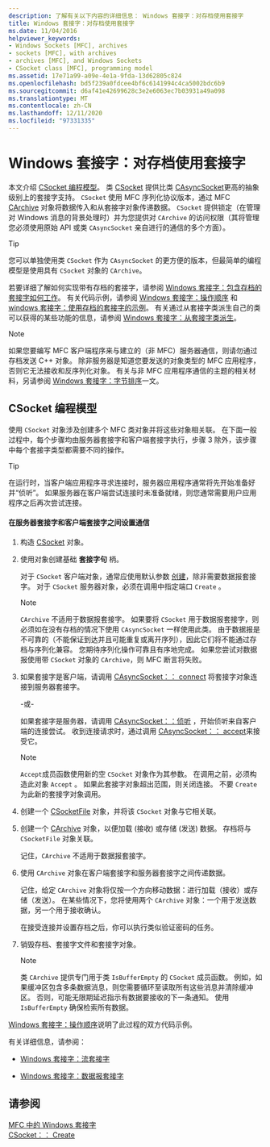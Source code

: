 ```yaml
---
description: 了解有关以下内容的详细信息： Windows 套接字：对存档使用套接字
title: Windows 套接字：对存档使用套接字
ms.date: 11/04/2016
helpviewer_keywords:
- Windows Sockets [MFC], archives
- sockets [MFC], with archives
- archives [MFC], and Windows Sockets
- CSocket class [MFC], programming model
ms.assetid: 17e71a99-a09e-4e1a-9fda-13d62805c824
ms.openlocfilehash: bd5f239a0fdcee4bf6c6141994c4ca5002bdc6b9
ms.sourcegitcommit: d6af41e42699628c3e2e6063ec7b03931a49a098
ms.translationtype: MT
ms.contentlocale: zh-CN
ms.lasthandoff: 12/11/2020
ms.locfileid: "97331335"
---
```

# <a name="windows-sockets-using-sockets-with-archives"></a>Windows 套接字：对存档使用套接字

本文介绍 [CSocket 编程模型](#_core_the_csocket_programming_model)。 类 [CSocket](../mfc/reference/csocket-class.md) 提供比类 [CAsyncSocket](../mfc/reference/casyncsocket-class.md)更高的抽象级别上的套接字支持。 `CSocket` 使用 MFC 序列化协议版本，通过 MFC [CArchive](../mfc/reference/carchive-class.md) 对象将数据传入和从套接字对象传递数据。 `CSocket` 提供锁定（在管理对 Windows 消息的背景处理时）并为您提供对 `CArchive` 的访问权限（其将管理您必须使用原始 API 或类 `CAsyncSocket` 亲自进行的通信的多个方面）。

> [!TIP]
> 您可以单独使用类 `CSocket` 作为 `CAsyncSocket` 的更方便的版本，但最简单的编程模型是使用具有 `CSocket` 对象的 `CArchive`。

若要详细了解如何实现带有存档的套接字，请参阅 [Windows 套接字：包含存档的套接字如何工作](../mfc/windows-sockets-how-sockets-with-archives-work.md)。 有关代码示例，请参阅 [Windows 套接字：操作顺序](../mfc/windows-sockets-sequence-of-operations.md) 和 [windows 套接字：使用存档的套接字的示例](../mfc/windows-sockets-example-of-sockets-using-archives.md)。 有关通过从套接字类派生自己的类可以获得的某些功能的信息，请参阅 [Windows 套接字：从套接字类派生](../mfc/windows-sockets-deriving-from-socket-classes.md)。

> [!NOTE]
> 如果您要编写 MFC 客户端程序来与建立的（非 MFC）服务器通信，则请勿通过存档发送 C++ 对象。 除非服务器是知道您要发送的对象类型的 MFC 应用程序，否则它无法接收和反序列化对象。 有关与非 MFC 应用程序通信的主题的相关材料，另请参阅 [Windows 套接字：字节排序](../mfc/windows-sockets-byte-ordering.md)一文。

## <a name="the-csocket-programming-model"></a><a name="_core_the_csocket_programming_model"></a> CSocket 编程模型

使用 `CSocket` 对象涉及创建多个 MFC 类对象并将这些对象相关联。 在下面一般过程中，每个步骤均由服务器套接字和客户端套接字执行，步骤 3 除外，该步骤中每个套接字类型都需要不同的操作。

> [!TIP]
> 在运行时，当客户端应用程序寻求连接时，服务器应用程序通常将先开始准备好并“侦听”。 如果服务器在客户端尝试连接时未准备就绪，则您通常需要用户应用程序之后再次尝试连接。

#### <a name="to-set-up-communication-between-a-server-socket-and-a-client-socket"></a>在服务器套接字和客户端套接字之间设置通信

1. 构造 [CSocket](../mfc/reference/csocket-class.md) 对象。

1. 使用对象创建基础 **套接字句** 柄。

   对于 `CSocket` 客户端对象，通常应使用默认参数 [创建](../mfc/reference/casyncsocket-class.md#create)，除非需要数据报套接字。 对于 `CSocket` 服务器对象，必须在调用中指定端口 `Create` 。

    > [!NOTE]
    >  `CArchive` 不适用于数据报套接字。 如果要将 `CSocket` 用于数据报套接字，则必须如在没有存档的情况下使用 `CAsyncSocket` 一样使用此类。 由于数据报是不可靠的（不能保证到达并且可能重复或离开序列），因此它们将不能通过存档与序列化兼容。 您期待序列化操作可靠且有序地完成。 如果您尝试对数据报使用带 `CSocket` 对象的 `CArchive`，则 MFC 断言将失败。

1. 如果套接字是客户端，请调用 [CAsyncSocket：： connect](../mfc/reference/casyncsocket-class.md#connect) 将套接字对象连接到服务器套接字。

     -或-

   如果套接字是服务器，请调用 [CAsyncSocket：：侦听](../mfc/reference/casyncsocket-class.md#listen) ，开始侦听来自客户端的连接尝试。 收到连接请求时，通过调用 [CAsyncSocket：： accept](../mfc/reference/casyncsocket-class.md#accept)来接受它。

    > [!NOTE]
    >  `Accept`成员函数使用新的空 `CSocket` 对象作为其参数。 在调用之前，必须构造此对象 `Accept` 。 如果此套接字对象超出范围，则关闭连接。 不要 `Create` 为此新的套接字对象调用。

1. 创建一个 [CSocketFile](../mfc/reference/csocketfile-class.md) 对象，并将该 `CSocket` 对象与它相关联。

1. 创建一个 [CArchive](../mfc/reference/carchive-class.md) 对象，以便加载 (接收) 或存储 (发送) 数据。 存档将与 `CSocketFile` 对象关联。

   记住，`CArchive` 不适用于数据报套接字。

1. 使用 `CArchive` 对象在客户端套接字和服务器套接字之间传递数据。

   记住，给定 `CArchive` 对象将仅按一个方向移动数据：进行加载（接收）或存储（发送）。 在某些情况下，您将使用两个 `CArchive` 对象：一个用于发送数据，另一个用于接收确认。

   在接受连接并设置存档之后，你可以执行类似验证密码的任务。

1. 销毁存档、套接字文件和套接字对象。

    > [!NOTE]
    >  类 `CArchive` 提供专门用于类 `IsBufferEmpty` 的 `CSocket` 成员函数。 例如，如果缓冲区包含多条数据消息，则您需要循环至读取所有这些消息并清除缓冲区。 否则，可能无限期延迟指示有数据要接收的下一条通知。 使用 `IsBufferEmpty` 确保检索所有数据。

[Windows 套接字：操作顺序](../mfc/windows-sockets-sequence-of-operations.md)说明了此过程的双方代码示例。

有关详细信息，请参阅：

- [Windows 套接字：流套接字](../mfc/windows-sockets-stream-sockets.md)

- [Windows 套接字：数据报套接字](../mfc/windows-sockets-datagram-sockets.md)

## <a name="see-also"></a>请参阅

[MFC 中的 Windows 套接字](../mfc/windows-sockets-in-mfc.md)<br/>
[CSocket：： Create](../mfc/reference/csocket-class.md#create)
